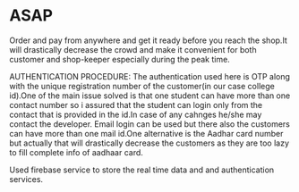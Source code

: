 # ASAP
Order and pay from anywhere and get it ready before you reach the shop.It will drastically decrease the crowd and make it convenient for both customer and shop-keeper especially during the peak time.

AUTHENTICATION PROCEDURE:
The authentication used here is OTP along with the unique registration number of the customer(in our case college id).One of the main issue solved is that one student can have more than one contact number so i assured that the student can login only from the contact that is provided in the id.In case of any cahnges he/she may contact the developer.
Email login can be used but there also the customers can have more than one mail id.One alternative is the Aadhar card number but actually that will drastically decrease the customers as they are too lazy to fill complete info of aadhaar card.

Used firebase service to store the real time data and and authentication services.
